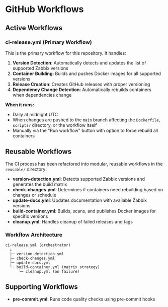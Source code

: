 # GitHub Workflows

## Active Workflows

### ci-release.yml (Primary Workflow)

This is the primary workflow for this repository. It handles:

1. **Version Detection**: Automatically detects and updates the list of supported Zabbix versions
2. **Container Building**: Builds and pushes Docker images for all supported versions
3. **Release Creation**: Creates GitHub releases with proper versioning
4. **Dependency Change Detection**: Automatically rebuilds containers when dependencies change

**When it runs:**
- Daily at midnight UTC
- When changes are pushed to the `main` branch affecting the `Dockerfile`, `scripts/` directory, or the workflow itself
- Manually via the "Run workflow" button with option to force rebuild all containers

## Reusable Workflows

The CI process has been refactored into modular, reusable workflows in the `reusable/` directory:

- **version-detection.yml**: Detects supported Zabbix versions and generates the build matrix
- **check-changes.yml**: Determines if containers need rebuilding based on changes or schedule
- **update-docs.yml**: Updates documentation with available Zabbix versions
- **build-container.yml**: Builds, scans, and publishes Docker images for specific versions
- **cleanup.yml**: Handles cleanup of failed releases and tags

### Workflow Architecture

```
ci-release.yml (orchestrator)
  ↓
  ├─ version-detection.yml
  ├─ check-changes.yml
  ├─ update-docs.yml
  └─ build-container.yml (matrix strategy)
      └─ cleanup.yml (on failure)
```

## Supporting Workflows

- **pre-commit.yml**: Runs code quality checks using pre-commit hooks
